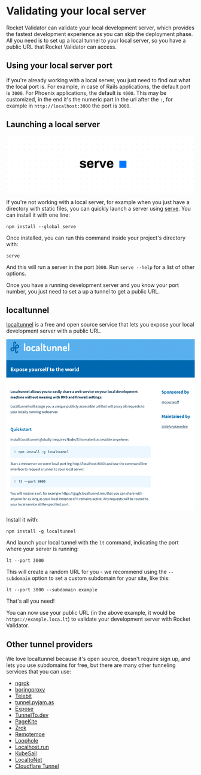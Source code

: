 # Validating your local server

Rocket Validator can validate your local development server, which provides the fastest development experience as you can skip the deployment phase. All you need is to set up a local tunnel to your local server, so you have a public URL that Rocket Validator can access.

## Using your local server port

If you're already working with a local server, you just need to find out what the local port is. For example, in case of Rails applications, the default port is `3000`. For Phoenix applications, the default is `4000`. This may be customized, in the end it's the numeric part in the url after the `:`, for example in `http://localhost:3000` the port is `3000`.

## Launching a local server

![Serve](img/local-server/serve.png)

If you're not working with a local server, for example when you just have a directory with static files, you can quickly launch a server using [serve](https://www.npmjs.com/package/serve). You can install it with one line:

```
npm install --global serve
```

Once installed, you can run this command inside your project's directory with:

```
serve
```

And this will run a server in the port `3000`. Run `serve --help` for a list of other options.

Once you have a running development server and you know your port number, you just need to set a up a tunnel to get a public URL.

## localtunnel

[localtunnel](https://localtunnel.github.io/www/) is a free and open source service that lets you expose your local development server with a public URL.

![localtunnel](img/local-server/localtunnel.png)

Install it with:

```
npm install -g localtunnel
```

And launch your local tunnel with the `lt` command, indicating the port where your server is running:

```
lt --port 3000 
```

This will create a random URL for you - we recommend using the `--subdomain` option to set a custom subdomain for your site, like this:

```
lt --port 3000 --subdomain example
```

That's all you need!

You can now use your public URL (in the above example, it would be `https://example.loca.lt`) to validate your development server with Rocket Validator.

## Other tunnel providers

We love localtunnel because it's open source, doesn't require sign up, and lets you use subdomains for free, but there are many other tunneling services that you can use:

* [ngrok](https://ngrok.com/)
* [boringproxy](https://boringproxy.io/)
* [Telebit](https://telebit.cloud/)
* [tunnel.pyjam.as](https://tunnel.pyjam.as/)
* [Expose](https://expose.dev)
* [TunnelTo.dev](https://tunnelto.dev)
* [PageKite](https://pagekite.net/)
* [Zrok](https://zrok.io/)
* [Remotemoe](https://github.com/fasmide/remotemoe)
* [Loophole](https://loophole.cloud/)
* [Localhost.run](https://localhost.run/)
* [KubeSail](https://kubesail.com/homepage)
* [LocaltoNet](https://localtonet.com/)
* [Cloudflare Tunnel](https://developers.cloudflare.com/pages/how-to/preview-with-cloudflare-tunnel/)

